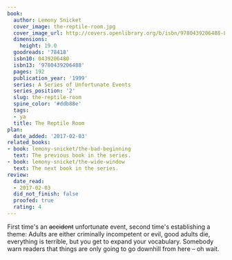 ```yaml
---
book:
  author: Lemony Snicket
  cover_image: the-reptile-room.jpg
  cover_image_url: http://covers.openlibrary.org/b/isbn/9780439206488-L.jpg
  dimensions:
    height: 19.0
  goodreads: '78418'
  isbn10: 0439206480
  isbn13: '9780439206488'
  pages: 192
  publication_year: '1999'
  series: A Series of Unfortunate Events
  series_position: '2'
  slug: the-reptile-room
  spine_color: '#ddb88e'
  tags:
  - ya
  title: The Reptile Room
plan:
  date_added: '2017-02-03'
related_books:
- book: lemony-snicket/the-bad-beginning
  text: The previous book in the series.
- book: lemony-snicket/the-wide-window
  text: The next book in the series.
review:
  date_read:
  - 2017-02-03
  did_not_finish: false
  proofed: true
  rating: 4
---
```


First time's an ~~accident~~ unfortunate event, second time's establishing a theme: Adults are either criminally
incompetent or evil, good adults die, everything is terrible, but you get to expand your vocabulary. Somebody warn
readers that things are only going to go downhill from here – oh wait.
